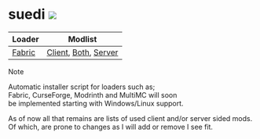 # suedi [![](https://img.shields.io/badge/version-0.0.1-green.svg)]()

| Loader | Modlist |
|--------|---------|
| [Fabric][url-fabric] | [Client][url-suedi-client], [Both][url-suedi-cross], [Server][url-suedi-server] |

> [!NOTE]  
> Automatic installer script for loaders such as; \
> Fabric, CurseForge, Modrinth and MultiMC will soon \
> be implemented starting with Windows/Linux support.
>
> As of now all that remains are lists of used client and/or server sided mods. \
> Of which, are prone to changes as I will add or remove I see fit.

<!-- loaders -->
[url-fabric]: <https://maven.fabricmc.net/net/fabricmc/fabric-installer/1.0.1/fabric-installer-1.0.1.jar>
<!-- modlists -->
[url-suedi-client]: <https://github.com/librazhd7/suedi/tree/main/src/client/FABRIC.md>
[url-suedi-cross]: <https://github.com/librazhd7/suedi/tree/main/src/cross/FABRIC.md>
[url-suedi-server]: <https://github.com/librazhd7/suedi/tree/main/src/server/FABRIC.md>
